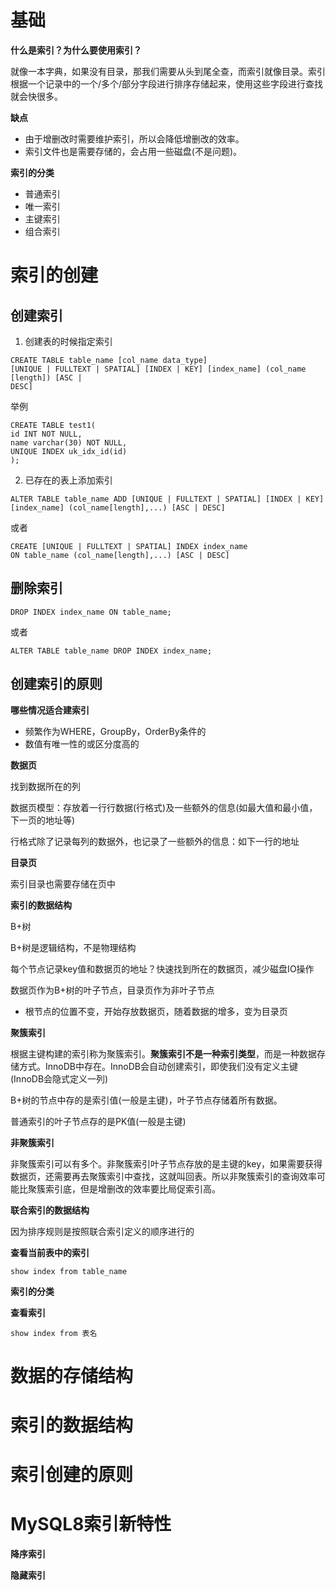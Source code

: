 # 基础



**什么是索引？为什么要使用索引？**

就像一本字典，如果没有目录，那我们需要从头到尾全查，而索引就像目录。索引根据一个记录中的一个/多个/部分字段进行排序存储起来，使用这些字段进行查找就会快很多。



**缺点**

* 由于增删改时需要维护索引，所以会降低增删改的效率。
* 索引文件也是需要存储的，会占用一些磁盘(不是问题)。                                                                                                                                                                                                                                                                                                                                                                                                                                                                                                                                                                                                                                                                                                                                                                                                                                                                                                                                                                                                                                                                                                                                                                                                                                                                                                                                                                                                                                                                                                                                                                                                                                                                  



**索引的分类**

* 普通索引
* 唯一索引
* 主键索引
* 组合索引





# 索引的创建





## 创建索引



1. 创建表的时候指定索引

```mysql
CREATE TABLE table_name [col_name data_type]
[UNIQUE | FULLTEXT | SPATIAL] [INDEX | KEY] [index_name] (col_name [length]) [ASC |
DESC]
```

举例

```mysql
CREATE TABLE test1(
id INT NOT NULL,
name varchar(30) NOT NULL,
UNIQUE INDEX uk_idx_id(id)
);
```



2. 已存在的表上添加索引

```mysql
ALTER TABLE table_name ADD [UNIQUE | FULLTEXT | SPATIAL] [INDEX | KEY]
[index_name] (col_name[length],...) [ASC | DESC]
```

或者

```mysql
CREATE [UNIQUE | FULLTEXT | SPATIAL] INDEX index_name
ON table_name (col_name[length],...) [ASC | DESC]
```





## 删除索引



```mysql
DROP INDEX index_name ON table_name;
```

或者

```mysql
ALTER TABLE table_name DROP INDEX index_name;
```





## **创建索引的原则**



**哪些情况适合建索引**

* 频繁作为WHERE，GroupBy，OrderBy条件的
* 数值有唯一性的或区分度高的



**数据页**

找到数据所在的列

数据页模型：存放着一行行数据(行格式)及一些额外的信息(如最大值和最小值，下一页的地址等)

行格式除了记录每列的数据外，也记录了一些额外的信息：如下一行的地址









**目录页**

索引目录也需要存储在页中



**索引的数据结构**

B+树

B+树是逻辑结构，不是物理结构

每个节点记录key值和数据页的地址？快速找到所在的数据页，减少磁盘IO操作

数据页作为B+树的叶子节点，目录页作为非叶子节点

* 根节点的位置不变，开始存放数据页，随着数据的增多，变为目录页



**聚簇索引**

根据主键构建的索引称为聚簇索引。**聚簇索引不是一种索引类型**，而是一种数据存储方式。InnoDB中存在。InnoDB会自动创建索引，即使我们没有定义主键(InnoDB会隐式定义一列)

B+树的节点中存的是索引值(一般是主键)，叶子节点存储着所有数据。

普通索引的叶子节点存的是PK值(一般是主键)



**非聚簇索引**

非聚簇索引可以有多个。非聚簇索引叶子节点存放的是主键的key，如果需要获得数据页，还需要再去聚簇索引中查找，这就叫回表。所以非聚簇索引的查询效率可能比聚簇索引底，但是增删改的效率要比局促索引高。



**联合索引的数据结构**

因为排序规则是按照联合索引定义的顺序进行的



**查看当前表中的索引**

```mysql
show index from table_name
```



**索引的分类**











**查看索引**

```mysql
show index from 表名
```



# 数据的存储结构



# 索引的数据结构



# 索引创建的原则



# **MySQL8索引新特性**



**降序索引**



**隐藏索引**






